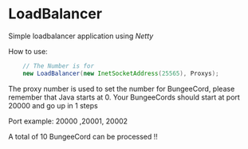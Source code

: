 # LoadBalancer
Simple loadbalancer application using *Netty*

How to use:

```java
    // The Number is for
    new LoadBalancer(new InetSocketAddress(25565), Proxys);

````

The proxy number is used to set the number for BungeeCord, please remember that Java starts at 0.
Your BungeeCords should start at port 20000 and go up in 1 steps

Port example:
20000 ,20001, 20002

A total of 10 BungeeCord can be processed !!
